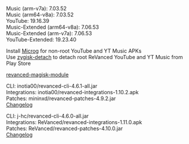 Music (arm-v7a): 7.03.52  
Music (arm64-v8a): 7.03.52  
YouTube: 19.16.39  
Music-Extended (arm64-v8a): 7.06.53  
Music-Extended (arm-v7a): 7.06.53  
YouTube-Extended: 19.23.40  

Install [Microg](https://github.com/ReVanced/GmsCore/releases) for non-root YouTube and YT Music APKs  
Use [zygisk-detach](https://github.com/j-hc/zygisk-detach) to detach root ReVanced YouTube and YT Music from Play Store  

[revanced-magisk-module](https://github.com/j-hc/revanced-magisk-module)
  
CLI: inotia00/revanced-cli-4.6.1-all.jar  
Integrations: inotia00/revanced-integrations-1.10.2.apk  
Patches: mininxd/revanced-patches-4.9.2.jar  
[Changelog](https://github.com/mininxd/revanced-patches/releases/tag/4.9.2)

CLI: j-hc/revanced-cli-4.6.0-all.jar  
Integrations: ReVanced/revanced-integrations-1.11.0.apk  
Patches: ReVanced/revanced-patches-4.10.0.jar  
[Changelog](https://github.com/ReVanced/revanced-patches/releases/tag/v4.10.0)  
